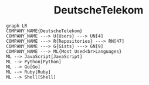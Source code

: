 <h1 align="center">DeutscheTelekom</h1>

```mermaid
graph LR
COMPANY_NAME{DeutscheTelekom}
COMPANY_NAME ---> U{Users} ---> UN[4]
COMPANY_NAME ---> R{Repositories} ---> RN[47]
COMPANY_NAME ---> G{Gists} ---> GN[9]
COMPANY_NAME ---> ML{Most Used<br>Languages}
ML --> JavaScript[JavaScript]
ML --> Python[Python]
ML --> Go[Go]
ML --> Ruby[Ruby]
ML --> Shell[Shell]
```
